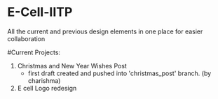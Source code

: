 # E-Cell-IITP
All the current and previous design elements in one place for easier collaboration

#Current Projects:

1) Christmas and New Year Wishes Post 
   - first draft created and pushed into 'christmas_post' branch. (by charishma)
2) E cell Logo redesign

